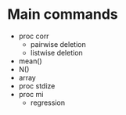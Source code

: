 # Main commands
* proc corr
  + pairwise deletion
  + listwise deletion
* mean()
* N()
* array
* proc stdize 
* proc mi
  + regression

